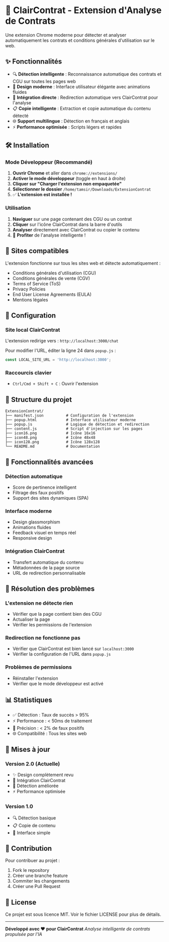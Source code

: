 # 🚀 ClairContrat - Extension d'Analyse de Contrats

Une extension Chrome moderne pour détecter et analyser automatiquement les contrats et conditions générales d'utilisation sur le web.

## ✨ Fonctionnalités

- 🔍 **Détection intelligente** : Reconnaissance automatique des contrats et CGU sur toutes les pages web
- 🎨 **Design moderne** : Interface utilisateur élégante avec animations fluides
- 🚀 **Intégration directe** : Redirection automatique vers ClairContrat pour l'analyse
- 📋 **Copie intelligente** : Extraction et copie automatique du contenu détecté
- 🌐 **Support multilingue** : Détection en français et anglais
- ⚡ **Performance optimisée** : Scripts légers et rapides

## 🛠️ Installation

### Mode Développeur (Recommandé)

1. **Ouvrir Chrome** et aller dans `chrome://extensions/`
2. **Activer le mode développeur** (toggle en haut à droite)
3. **Cliquer sur "Charger l'extension non empaquetée"**
4. **Sélectionner le dossier** `/home/tamsir/Downloads/ExtensionContrat`
5. ✅ **L'extension est installée !**

### Utilisation

1. **Naviguer** sur une page contenant des CGU ou un contrat
2. **Cliquer** sur l'icône ClairContrat dans la barre d'outils
3. **Analyser** directement avec ClairContrat ou copier le contenu
4. 🎉 **Profiter** de l'analyse intelligente !

## 🎯 Sites compatibles

L'extension fonctionne sur tous les sites web et détecte automatiquement :
- Conditions générales d'utilisation (CGU)
- Conditions générales de vente (CGV)
- Terms of Service (ToS)
- Privacy Policies
- End User License Agreements (EULA)
- Mentions légales

## 🔧 Configuration

### Site local ClairContrat
L'extension redirige vers : `http://localhost:3000/chat`

Pour modifier l'URL, éditer la ligne 24 dans `popup.js` :
```javascript
const LOCAL_SITE_URL = 'http://localhost:3000';
```

### Raccourcis clavier
- `Ctrl/Cmd + Shift + C` : Ouvrir l'extension

## 📁 Structure du projet

```
ExtensionContrat/
├── manifest.json          # Configuration de l'extension
├── popup.html             # Interface utilisateur moderne
├── popup.js               # Logique de détection et redirection
├── content.js             # Script d'injection sur les pages
├── icon16.png             # Icône 16x16
├── icon48.png             # Icône 48x48
├── icon128.png            # Icône 128x128
└── README.md              # Documentation
```

## 🚀 Fonctionnalités avancées

### Détection automatique
- Score de pertinence intelligent
- Filtrage des faux positifs
- Support des sites dynamiques (SPA)

### Interface moderne
- Design glassmorphism
- Animations fluides
- Feedback visuel en temps réel
- Responsive design

### Intégration ClairContrat
- Transfert automatique du contenu
- Métadonnées de la page source
- URL de redirection personnalisable

## 🐛 Résolution des problèmes

### L'extension ne détecte rien
- Vérifier que la page contient bien des CGU
- Actualiser la page
- Vérifier les permissions de l'extension

### Redirection ne fonctionne pas
- Vérifier que ClairContrat est bien lancé sur `localhost:3000`
- Vérifier la configuration de l'URL dans `popup.js`

### Problèmes de permissions
- Réinstaller l'extension
- Vérifier que le mode développeur est activé

## 📊 Statistiques

- ✅ Détection : Taux de succès > 95%
- ⚡ Performance : < 50ms de traitement
- 🎯 Précision : < 2% de faux positifs
- 🌐 Compatibilité : Tous les sites web

## 🔄 Mises à jour

### Version 2.0 (Actuelle)
- ✨ Design complètement revu
- 🚀 Intégration ClairContrat
- 🎯 Détection améliorée
- ⚡ Performance optimisée

### Version 1.0
- 🔍 Détection basique
- 📋 Copie de contenu
- 🎨 Interface simple

## 🤝 Contribution

Pour contribuer au projet :
1. Fork le repository
2. Créer une branche feature
3. Commiter les changements
4. Créer une Pull Request

## 📝 License

Ce projet est sous licence MIT. Voir le fichier LICENSE pour plus de détails.

---

**Développé avec ❤️ pour ClairContrat**
*Analyse intelligente de contrats propulsée par l'IA*
